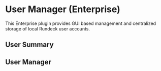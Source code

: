 # User Manager (Enterprise)

This Enterprise plugin provides GUI based management and centralized storage of local Rundeck user accounts.

## User Summary

## User Manager
